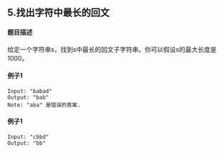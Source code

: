 ## 5.找出字符中最长的回文

#### 题目描述

给定一个字符串s，找到s中最长的回文子字符串。你可以假设s的最大长度是1000。

#### 例子1

	Input: "babad"
	Output: "bab"
	Note: "aba" 是错误的答案.

#### 例子1

	Input: "cbbd"
	Output: "bb"